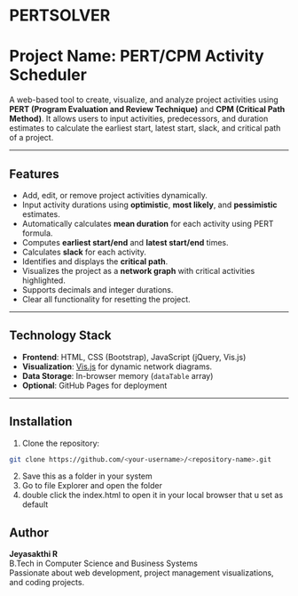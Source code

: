 # PERTSOLVER
# Project Name: PERT/CPM Activity Scheduler

A web-based tool to create, visualize, and analyze project activities using **PERT (Program Evaluation and Review Technique)** and **CPM (Critical Path Method)**. It allows users to input activities, predecessors, and duration estimates to calculate the earliest start, latest start, slack, and critical path of a project.

---

## Features

- Add, edit, or remove project activities dynamically.
- Input activity durations using **optimistic**, **most likely**, and **pessimistic** estimates.
- Automatically calculates **mean duration** for each activity using PERT formula.
- Computes **earliest start/end** and **latest start/end** times.
- Calculates **slack** for each activity.
- Identifies and displays the **critical path**.
- Visualizes the project as a **network graph** with critical activities highlighted.
- Supports decimals and integer durations.
- Clear all functionality for resetting the project.

---

## Technology Stack

- **Frontend**: HTML, CSS (Bootstrap), JavaScript (jQuery, Vis.js)
- **Visualization**: [Vis.js](https://visjs.org/) for dynamic network diagrams.
- **Data Storage**: In-browser memory (`dataTable` array)
- **Optional**: GitHub Pages for deployment

---

## Installation

1. Clone the repository:

```bash
git clone https://github.com/<your-username>/<repository-name>.git
```

2. Save this as a folder in your system
3. Go to file Explorer and open the folder
4. double click the index.html to open it in your local browser that u set as default

## Author

**Jeyasakthi R**  
B.Tech in Computer Science and Business Systems  
Passionate about web development, project management visualizations, and coding projects.


